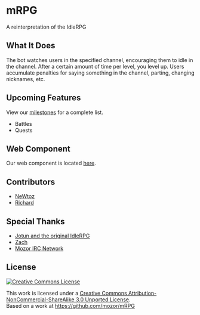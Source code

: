 mRPG
========
A reinterpretation of the IdleRPG

What It Does
-------------
The bot watches users in the specified channel, encouraging them to idle in the channel. After a certain amount of time per level, you level up. Users accumulate penalties for saying something in the channel, parting, changing nicknames, etc.

Upcoming Features
------------
View our [milestones](https://github.com/mozor/mRPG/issues/milestones) for a complete list.

* Battles
* Quests

Web Component
------------
Our web component is located [here](https://github.com/mozor/mRPG-web).

Contributors
-------------
* [NeWtoz](https://github.com/newtoz)
* [Richard](https://github.com/richard4339)

Special Thanks
-------------
* [Jotun and the original IdleRPG](http://idlerpg.net)
* [Zach](https://github.com/zfouts)
* [Mozor IRC Network](http://www.mozor.net)

License
-------------
[![Creative Commons License](http://i.creativecommons.org/l/by-nc-sa/3.0/88x31.png "Creative Commons License")](http://creativecommons.org/licenses/by-nc-sa/3.0/)

This work is licensed under a [Creative Commons Attribution-NonCommercial-ShareAlike 3.0 Unported License](http://creativecommons.org/licenses/by-nc-sa/3.0/).  
Based on a work at <https://github.com/mozor/mRPG>
